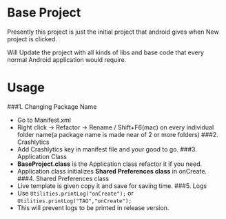 # Base Project
Presently this project is just the initial project that android gives when New project is clicked.

Will Update the project with all kinds of libs and base code that every normal Android application would require.
# Usage
###1. Changing Package Name
* Go to Manifest.xml
* Right click -> Refactor -> Rename / Shift+F6(mac)  on every individual folder name(a package name is made near of 2 or more folders)
###2. Crashlytics
* Add Crashlytics key in manifest file and your good to go.
###3. Application Class
* **BaseProject.class** is the Application class refactor it if you need.
* Application class initializes **Shared Preferences class** in onCreate.
###4. Shared Preferences class
* Live template is given copy it and save for saving time.
###5. Logs
* Use `Utilities.printLog("onCreate");` or `Utilities.printLog("TAG","onCreate");`
* This will prevent logs to be printed in release version.
